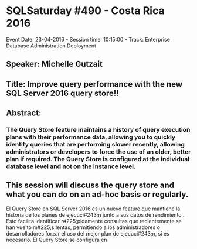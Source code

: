 # SQLSaturday #490 - Costa Rica 2016
Event Date: 23-04-2016 - Session time: 10:15:00 - Track: Enterprise Database Administration  Deployment
## Speaker: Michelle Gutzait
## Title: Improve query performance with the new SQL Server 2016 query store!!
## Abstract:
### The Query Store feature maintains a history of query execution plans with their performance data, allowing you to quickly identify queries that are performing slower recently, allowing administrators or developers to force the use of an older, better plan if required. The Query Store is configured at the individual database level and not on the instance level.
This session will discuss the query store and what you can do on an ad-hoc basis or regularly.
--------------------------------------------------------------------------------------------------------------------------------------------------------------------
El Query Store en SQL Server 2016 es un nuevo feature que mantiene la historia de los planes de ejecuci#243;n junto a sus datos de rendimiento .
Esto facilita identificar r#225;pidamente consultas que recientemente se han vuelto m#225;s lentas, permitiendo a los administradores o desarrolladores forzar el uso del mejor plan de  ejecuci#243;n, si es necesario. El Query Store  se configura en
